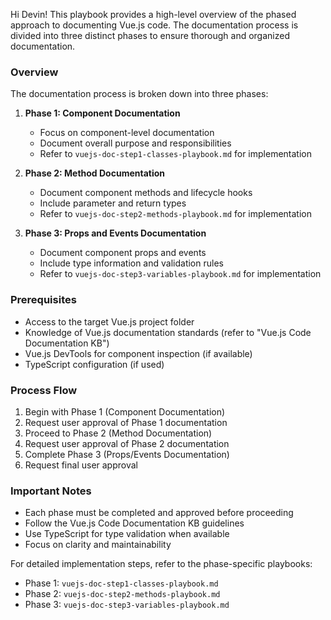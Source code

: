 Hi Devin! This playbook provides a high-level overview of the phased approach to documenting Vue.js code. The documentation process is divided into three distinct phases to ensure thorough and organized documentation.

### Overview

The documentation process is broken down into three phases:

1. **Phase 1: Component Documentation**
   - Focus on component-level documentation
   - Document overall purpose and responsibilities
   - Refer to `vuejs-doc-step1-classes-playbook.md` for implementation

2. **Phase 2: Method Documentation**
   - Document component methods and lifecycle hooks
   - Include parameter and return types
   - Refer to `vuejs-doc-step2-methods-playbook.md` for implementation

3. **Phase 3: Props and Events Documentation**
   - Document component props and events
   - Include type information and validation rules
   - Refer to `vuejs-doc-step3-variables-playbook.md` for implementation

### Prerequisites
- Access to the target Vue.js project folder
- Knowledge of Vue.js documentation standards (refer to "Vue.js Code Documentation KB")
- Vue.js DevTools for component inspection (if available)
- TypeScript configuration (if used)


### Process Flow
1. Begin with Phase 1 (Component Documentation)
2. Request user approval of Phase 1 documentation
3. Proceed to Phase 2 (Method Documentation)
4. Request user approval of Phase 2 documentation
5. Complete Phase 3 (Props/Events Documentation)
6. Request final user approval

### Important Notes
- Each phase must be completed and approved before proceeding
- Follow the Vue.js Code Documentation KB guidelines
- Use TypeScript for type validation when available
- Focus on clarity and maintainability

For detailed implementation steps, refer to the phase-specific playbooks:
- Phase 1: `vuejs-doc-step1-classes-playbook.md`
- Phase 2: `vuejs-doc-step2-methods-playbook.md`
- Phase 3: `vuejs-doc-step3-variables-playbook.md`
